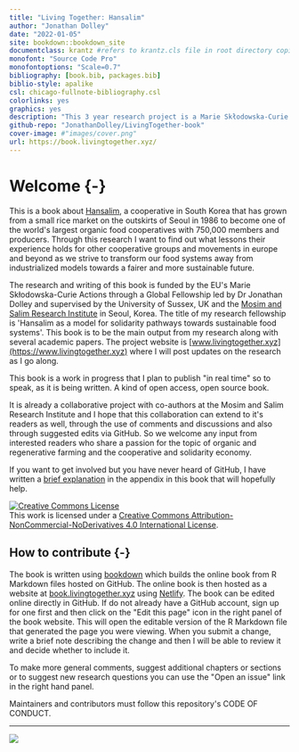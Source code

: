 ```yaml
--- 
title: "Living Together: Hansalim"
author: "Jonathan Dolley"
date: "2022-01-05"
site: bookdown::bookdown_site
documentclass: krantz #refers to krantz.cls file in root directory copied from Robinlovelace/geocompr
monofont: "Source Code Pro"
monofontoptions: "Scale=0.7"
bibliography: [book.bib, packages.bib]
biblio-style: apalike
csl: chicago-fullnote-bibliography.csl
colorlinks: yes
graphics: yes
description: "This 3 year research project is a Marie Skłodowska-Curie Action - Global Fellowship led by Dr Jonathan Dolley and supervised by the Science Policy Research Unit (SPRU, University of Sussex Business School, UK) and the Mosim and Salim Research Institute (South Korea). Through this project I am investigating the story of the Korean cooperative, Hansalim, which grew from a small rice market on the outskirts of Seoul in 1986 to become one of the worlds largest organic food cooperatives with 750,000 members and producers. I want to find out what lessons their experience holds for other cooperative groups and movements in the UK and EU as we strive to transform our food systems away from industrialized models towards a fairer and more sustainable future. Hence the title of the fellowship: 'Hansalim as a model for solidarity pathways towards sustainable food systems'. This book is to be the main output from my research."
github-repo: "JonathanDolley/LivingTogether-book"
cover-image: #"images/cover.png"
url: https://book.livingtogether.xyz/
---
```


# Welcome {-}

This is a book about [Hansalim](http://www.hansalim.or.kr/), a cooperative in South Korea that has grown from a small rice market on the outskirts of Seoul in 1986 to become one of the world's largest organic food cooperatives with 750,000 members and producers. Through this research I want to find out what lessons their experience holds for other cooperative groups and movements in europe and beyond as we strive to transform our food systems away from industrialized models towards a fairer and more sustainable future.

<!--The writing of this book also provides an opportunity for Hansalim and their research center, Mosim, to reflect on their experience and the successes and challenges they have faced along the way. By thinking critically about their own story I believe -->

The research and writing of this book is funded by the EU's Marie Skłodowska-Curie Actions through a Global Fellowship led by Dr Jonathan Dolley and supervised by the University of Sussex, UK and the [Mosim and Salim Research Institute](http://www.mosim.or.kr/) in Seoul, Korea. The title of my research fellowship is 'Hansalim as a model for solidarity pathways towards sustainable food systems'. This book is to be the main output from my research along with several academic papers. The project website is [www.livingtogether.xyz](https://www.livingtogether.xyz) where I will post updates on the research as I go along.

This book is a work in progress that I plan to publish "in real time" so to speak, as it is being written. A kind of open access, open source book.

It is already a collaborative project with co-authors at the Mosim and Salim Research Institute and I hope that this collaboration can extend to it's readers as well, through the use of comments and discussions and also through suggested edits via GitHub. So we welcome any input from interested readers who share a passion for the topic of organic and regenerative farming and the cooperative and solidarity economy.

If you want to get involved but you have never heard of GitHub, I have written a [brief explanation](/github.html) in the appendix in this book that will hopefully help. 

<a rel="license" href="http://creativecommons.org/licenses/by-nc-nd/4.0/"><img alt="Creative Commons License" style="border-width:0" src="https://i.creativecommons.org/l/by-nc-nd/4.0/88x31.png" /></a><br />This work is licensed under a <a rel="license" href="http://creativecommons.org/licenses/by-nc-nd/4.0/">Creative Commons Attribution-NonCommercial-NoDerivatives 4.0 International License</a>.

## How to contribute {-}

The book is written using [bookdown](https://bookdown.org/yihui/bookdown/) which builds the online book from R Markdown files hosted on GitHub. The online book is then hosted as a website at [book.livingtogether.xyz](https://book.livingtogether.xyz) using [Netlify](https://www.netlify.com/). The book can be edited online directly in GitHub. If do not already have a GitHub account, sign up for one first and then click on the "Edit this page" icon in the right panel of the book website. This will open the editable version of the R Markdown file that generated the page you were viewing. When you submit a change, write a brief note describing the change and then I will be able to review it and decide whether to include it.

To make more general comments, suggest additional chapters or sections or to suggest new research questions you can use the "Open an issue" link in the right hand panel.

Maintainers and contributors must follow this repository's CODE OF CONDUCT.

<hr>

<a href="https://www.netlify.com"><img src="https://www.netlify.com/img/global/badges/netlify-color-accent.svg"/></a>
